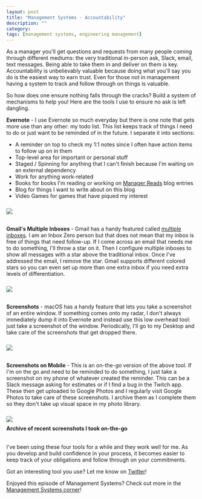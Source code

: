 ```yaml
---
layout: post
title: "Management Systems - Accountability"
description: ""
category: 
tags: [management systems, engineering management]
---
```


As a manager you'll get questions and requests from many people coming through different mediums: the very traditional in-person ask, Slack, email, text messages. Being able to take them in and deliver on them is key. Accountability is unbelievably valuable because doing what you'll say you do is the easiest way to earn trust. Even for those not in management having a system to track and follow through on things is valuable.

So how does one ensure nothing falls through the cracks? Build a system of mechanisms to help you! Here are the tools I use to ensure no ask is left dangling.

**Evernote** - I use Evernote so much everyday but there is one note that gets more use than any other: my todo list. This list keeps track of things I need to do or just want to be reminded of in the future. I separate it into sections:

* A reminder on top to check my 1:1 notes since I often have action items to follow up on in them
* Top-level area for important or personal stuff
* Staged / Spinning for anything that I can't finish because I'm waiting on an external dependency
* Work for anything work-related
* Books for books I'm reading or working on [Manager Reads][1] blog entries
* Blog for things I want to write about on this blog
* Video Games for games that have piqued my interest

<div>
    <img class="rounded-corners" style="max-width: 700px; border: 1px; margin-top: 10px;" src="{{ site.images2019 }}/09-02/evernote.png"/>
    <p class="caption-text" style="line-height: 1.5em; margin-bottom: 30px; margin-top: 6px;"><strong></strong></p>
</div>

**Gmail's Multiple Inboxes** - Gmail has a handy featured called [multiple inboxes][2]. I am an Inbox Zero person but that does not mean that my inbox is free of things that need follow-up. If I come across an email that needs me to do something, I'll throw a star on it. Then I configure multiple inboxes to show all messages with a star above the traditional inbox. Once I've addressed the email, I remove the star. Gmail supports different colored stars so you can even set up more than one extra inbox if you need extra levels of differentiation. 

<div>
    <img class="rounded-corners" style="max-width: 700px; border: 1px; margin-top: 10px;" src="{{ site.images2019 }}/09-02/gmail.png"/>
    <p class="caption-text" style="line-height: 1.5em; margin-bottom: 30px; margin-top: 6px;"><strong></strong></p>
</div>
 
**Screenshots** - macOS has a handy feature that lets you take a screenshot of an entire window. If something comes onto my radar, I don't always immediately dump it into Evernote and instead use this low overhead tool: just take a screenshot of the window. Periodically, I'll go to my Desktop and take care of the screenshots that get dropped there.

<div>
    <img class="rounded-corners" style="max-width: 700px; border: 1px; margin-top: 10px;" src="{{ site.images2019 }}/09-02/screenshots.png"/>
    <p class="caption-text" style="line-height: 1.5em; margin-bottom: 30px; margin-top: 6px;"><strong></strong></p>
</div>

**Screenshots on Mobile** - This is an on-the-go version of the above tool. If I'm on the go and need to be reminded to do something, I just take a screenshot on my phone of whatever created the reminder. This can be a Slack message asking for estimates or if I find a bug in the Twitch app. These then get uploaded to Google Photos and I regularly visit Google Photos to take care of these screenshots. I archive them as I complete them so they don't take up visual space in my photo library.

<div>
    <img class="rounded-corners" style="max-width: 700px; border: 1px; margin-top: 10px;" src="{{ site.images2019 }}/09-02/mobile-screenshots.png"/>
    <p class="caption-text" style="line-height: 1.5em; margin-bottom: 30px; margin-top: 6px;"><strong>Archive of recent screenshots I took on-the-go</strong></p>
</div>

I've been using these four tools for a while and they work well for me. As you develop and build confidence in your process, it becomes easier to keep track of your obligations and follow through on your commitments.

Got an interesting tool you use? Let me know on [Twitter][3]!

Enjoyed this episode of Management Systems? Check out more in the [Management Systems corner][9]!

[1]: {{site.base_url}}/archive/#manager+reads
[2]: https://support.google.com/a/users/answer/9282966?hl=en
[3]: https://twitter.com/markmcerqueira
[9]: {{site.base_url}}/archive/#management+systems
